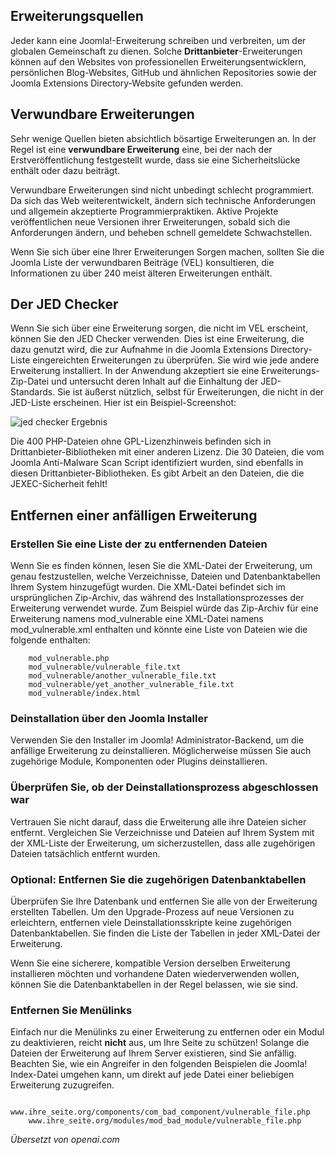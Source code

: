 <!-- Filename: jdocmanual?manual=user&heading=extensions&filename=vulnerable-extensions.md / Display title: Verwundbare Erweiterungen  -->

## Erweiterungsquellen

Jeder kann eine Joomla!-Erweiterung schreiben und verbreiten, um der globalen Gemeinschaft zu dienen. Solche **Drittanbieter**-Erweiterungen können auf den Websites von professionellen Erweiterungsentwicklern, persönlichen Blog-Websites, GitHub und ähnlichen Repositories sowie der Joomla Extensions Directory-Website gefunden werden.

## Verwundbare Erweiterungen

Sehr wenige Quellen bieten absichtlich bösartige Erweiterungen an. In der Regel ist eine **verwundbare Erweiterung** eine, bei der nach der Erstveröffentlichung festgestellt wurde, dass sie eine Sicherheitslücke enthält oder dazu beiträgt.

Verwundbare Erweiterungen sind nicht unbedingt schlecht programmiert. Da sich das Web weiterentwickelt, ändern sich technische Anforderungen und allgemein akzeptierte Programmierpraktiken. Aktive Projekte veröffentlichen neue Versionen ihrer Erweiterungen, sobald sich die Anforderungen ändern, und beheben schnell gemeldete Schwachstellen.

Wenn Sie sich über eine Ihrer Erweiterungen Sorgen machen, sollten Sie die Joomla Liste der verwundbaren Beiträge (VEL) konsultieren, die Informationen zu über 240 meist älteren Erweiterungen enthält.

## Der JED Checker

Wenn Sie sich über eine Erweiterung sorgen, die nicht im VEL erscheint, können Sie den JED Checker verwenden. Dies ist eine Erweiterung, die dazu genutzt wird, die zur Aufnahme in die Joomla Extensions Directory-Liste eingereichten Erweiterungen zu überprüfen. Sie wird wie jede andere Erweiterung installiert. In der Anwendung akzeptiert sie eine Erweiterungs-Zip-Datei und untersucht deren Inhalt auf die Einhaltung der JED-Standards. Sie ist äußerst nützlich, selbst für Erweiterungen, die nicht in der JED-Liste erscheinen. Hier ist ein Beispiel-Screenshot:

![jed checker Ergebnis](../../../en/images/extensions/extensions-jed-checker.png)

Die 400 PHP-Dateien ohne GPL-Lizenzhinweis befinden sich in Drittanbieter-Bibliotheken mit einer anderen Lizenz. Die 30 Dateien, die vom Joomla Anti-Malware Scan Script identifiziert wurden, sind ebenfalls in diesen Drittanbieter-Bibliotheken. Es gibt Arbeit an den Dateien, die die JEXEC-Sicherheit fehlt!

## Entfernen einer anfälligen Erweiterung

### Erstellen Sie eine Liste der zu entfernenden Dateien

Wenn Sie es finden können, lesen Sie die XML-Datei der Erweiterung, um genau festzustellen, welche Verzeichnisse, Dateien und Datenbanktabellen Ihrem System hinzugefügt wurden. Die XML-Datei befindet sich im ursprünglichen Zip-Archiv, das während des Installationsprozesses der Erweiterung verwendet wurde. Zum Beispiel würde das Zip-Archiv für eine Erweiterung namens mod_vulnerable eine XML-Datei namens mod_vulnerable.xml enthalten und könnte eine Liste von Dateien wie die folgende enthalten:

```
    mod_vulnerable.php
    mod_vulnerable/vulnerable_file.txt
    mod_vulnerable/another_vulnerable_file.txt
    mod_vulnerable/yet_another_vulnerable_file.txt
    mod_vulnerable/index.html
```

### Deinstallation über den Joomla Installer

Verwenden Sie den Installer im Joomla! Administrator-Backend, um die anfällige Erweiterung zu deinstallieren. Möglicherweise müssen Sie auch zugehörige Module, Komponenten oder Plugins deinstallieren.

### Überprüfen Sie, ob der Deinstallationsprozess abgeschlossen war

Vertrauen Sie nicht darauf, dass die Erweiterung alle ihre Dateien sicher entfernt. Vergleichen Sie Verzeichnisse und Dateien auf Ihrem System mit der XML-Liste der Erweiterung, um sicherzustellen, dass alle zugehörigen Dateien tatsächlich entfernt wurden.

### Optional: Entfernen Sie die zugehörigen Datenbanktabellen

Überprüfen Sie Ihre Datenbank und entfernen Sie alle von der Erweiterung erstellten Tabellen. Um den Upgrade-Prozess auf neue Versionen zu erleichtern, entfernen viele Deinstallationsskripte keine zugehörigen Datenbanktabellen. Sie finden die Liste der Tabellen in jeder XML-Datei der Erweiterung.

Wenn Sie eine sicherere, kompatible Version derselben Erweiterung installieren möchten und vorhandene Daten wiederverwenden wollen, können Sie die Datenbanktabellen in der Regel belassen, wie sie sind.

### Entfernen Sie Menülinks

Einfach nur die Menülinks zu einer Erweiterung zu entfernen oder ein Modul zu deaktivieren, reicht **nicht** aus, um Ihre Seite zu schützen! Solange die Dateien der Erweiterung auf Ihrem Server existieren, sind Sie anfällig. Beachten Sie, wie ein Angreifer in den folgenden Beispielen die Joomla! Index-Datei umgehen kann, um direkt auf jede Datei einer beliebigen Erweiterung zuzugreifen.

```
    www.ihre_seite.org/components/com_bad_component/vulnerable_file.php
    www.ihre_seite.org/modules/mod_bad_module/vulnerable_file.php
```

*Übersetzt von openai.com*

